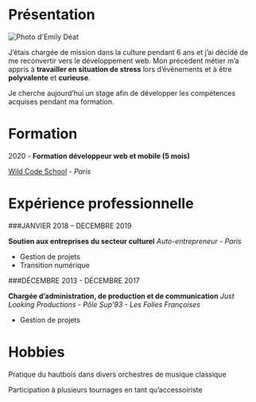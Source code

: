 # Présentation

![Photo d'Emily Déat](https://media-exp1.licdn.com/dms/image/C4E03AQGCJ5UrogOE-w/profile-displayphoto-shrink_200_200/0?e=1590624000&v=beta&t=A98pV742KSo2UUdxlOD3VFe7GWJ6-C6vMQqloZ3vvAI)

J’étais chargée de mission dans la culture  pendant 6 ans et j’ai décidé de me reconvertir vers le développement web.
Mon précédent métier m’a appris à **travailler en situation de stress** lors d’évènements et à être **polyvalente** et **curieuse**.


Je cherche aujourd’hui un stage afin de développer les compétences acquises pendant ma formation.


# Formation

2020 - **Formation développeur web et mobile (5 mois)**

[Wild Code School](https://www.wildcodeschool.com/fr-FR) - *Paris*


# Expérience professionnelle

###JANVIER 2018 – DECEMBRE 2019 

**Soutien aux entreprises du secteur culturel**
*Auto-entrepreneur - Paris*

* Gestion de projets
* Transition numérique 


###DÉCEMBRE 2013 - DÉCEMBRE 2017

**Chargée d’administration, de production et de communication**
*Just Looking Productions - Pôle Sup’93 - Les Folies Françoises*

* Gestion de projets 


# Hobbies

Pratique du hautbois dans divers orchestres de musique classique 

Participation à plusieurs tournages en tant qu’accessoiriste
